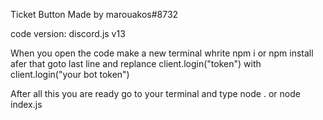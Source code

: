 Ticket Button Made by marouakos#8732

code version: discord.js v13

When you open the code make a new terminal
whrite npm i or npm install
afer that goto last line and replance client.login("token") with client.login("your bot token")

After all this you are ready go to your terminal and type node . or node index.js
